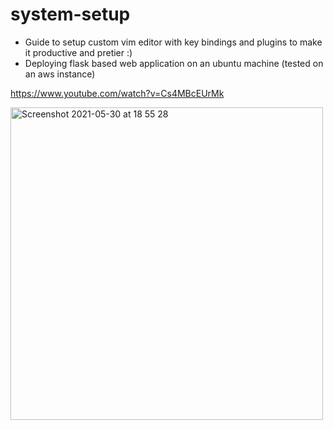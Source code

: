 # system-setup

* Guide to setup custom vim editor with key bindings and plugins to make it productive and pretier :)
* Deploying flask based web application on an ubuntu machine (tested on an aws instance)

https://www.youtube.com/watch?v=Cs4MBcEUrMk

<img width="500" alt="Screenshot 2021-05-30 at 18 55 28" src="https://user-images.githubusercontent.com/34306898/120114768-9b429380-c178-11eb-932f-ebfb45368c56.png">
